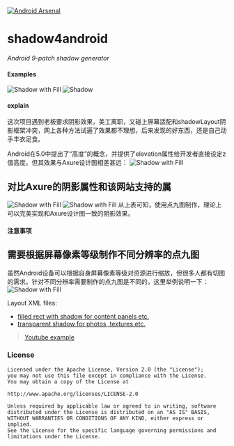 [![Android Arsenal](https://img.shields.io/badge/Android%20Arsenal-shadow4android-brightgreen.svg?style=flat)](https://android-arsenal.com/details/1/1188)

shadow4android
==============

*Android 9-patch shadow generator*

#### Examples
![](/examples/fill.png?raw=true "Shadow with Fill")
![](/examples/transparent.png?raw=true "Shadow")



#### explain

这次项目遇到老板要求阴影效果，美工离职，又碰上屏幕适配和shadowLayout阴影框架冲突，网上各种方法试遍了效果都不理想，后来发现的好东西，还是自己动手丰衣足食。

Android在5.0中提出了“高度”的概念，并提供了elevation属性给开发者直接设定z值高度。但其效果与Axure设计图相差甚远：
![](/examples/1.webp?raw=true "Shadow with Fill")

## 对比Axure的阴影属性和该网站支持的属
![](/example/2.webp?raw=true "Shadow with Fill")
![](/example/3.webp?raw=true "Shadow with Fill")
从上表可知，使用点九图制作，理论上可以完美实现和Axure设计图一致的阴影效果。

#### 注意事项

## 需要根据屏幕像素等级制作不同分辨率的点九图

虽然Android设备可以根据自身屏幕像素等级对资源进行缩放，但很多人都有切图的需求。针对不同分辨率需要制作的点九图是不同的，这里举例说明一下：
![](/example/4.webp "Shadow with Fill")

Layout XML files: 

* [filled rect with shadow for content panels etc.](/examples/shadow_fill.xml?raw=true)
* [transparent shadow for photos, textures  etc.](/examples/shadow_transparent.xml?raw=true)

> [Youtube  example](https://www.youtube.com/watch?v=ZOK6gEH8qIU)

### License
    Licensed under the Apache License, Version 2.0 (the "License");
    you may not use this file except in compliance with the License.
    You may obtain a copy of the License at
    
    http://www.apache.org/licenses/LICENSE-2.0
    
    Unless required by applicable law or agreed to in writing, software
    distributed under the License is distributed on an "AS IS" BASIS,
    WITHOUT WARRANTIES OR CONDITIONS OF ANY KIND, either express or implied.
    See the License for the specific language governing permissions and
    limitations under the License.
